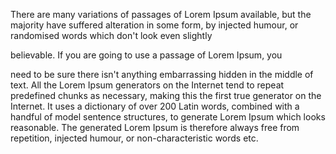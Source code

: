 There are many variations of passages of Lorem Ipsum available,
 but the majority have suffered alteration in some form, by injected
  humour, or randomised words which don't look even slightly

  believable. If you are going to use a passage of Lorem Ipsum, you


   need to be sure there isn't anything embarrassing hidden in the 
   middle of text. All the Lorem Ipsum generators on the Internet tend 
   to repeat predefined chunks as necessary, making this the first true 
   generator on the Internet. It uses a dictionary of over 200 Latin 
   words, combined with a handful of model sentence structures, to 
   generate Lorem Ipsum which looks reasonable. The generated Lorem 
   Ipsum is therefore always free from repetition, injected humour, or 
   non-characteristic words etc.
   